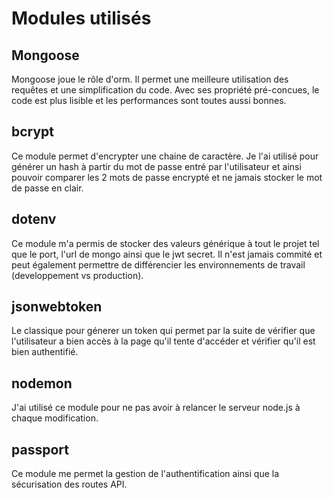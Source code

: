 # Modules utilisés

Mongoose
-------
Mongoose joue le rôle d'orm. Il permet une meilleure utilisation des requêtes et une simplification du code. Avec ses propriété pré-concues, le code est plus lisible et les performances sont toutes aussi bonnes.

bcrypt
-------
Ce module permet d'encrypter une chaine de caractère. Je l'ai utilisé pour générer un hash à partir du mot de passe entré par l'utilisateur et ainsi pouvoir comparer les 2 mots de passe encrypté et ne jamais stocker le mot de passe en clair.

dotenv
-------
Ce module m'a permis de stocker des valeurs générique à tout le projet tel que le port, l'url de mongo ainsi que le jwt secret. Il n'est jamais commité et peut également permettre de différencier les environnements de travail (developpement vs production).

jsonwebtoken
-------
Le classique pour génerer un token qui permet par la suite de vérifier que l'utilisateur a bien accès à la page qu'il tente d'accéder et vérifier qu'il est bien authentifié.

nodemon
-------
J'ai utilisé ce module pour ne pas avoir à relancer le serveur node.js à chaque modification.

passport
-------
Ce module me permet la gestion de l'authentification ainsi que la sécurisation des routes API.